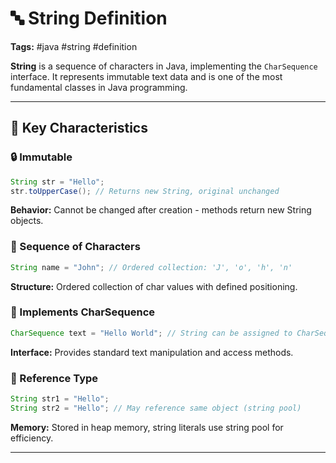 # 🔤 String Definition

**Tags:** #java #string #definition

**String** is a sequence of characters in Java, implementing the `CharSequence` interface. It represents immutable text data and is one of the most fundamental classes in Java programming.

---

## 🔹 Key Characteristics

### 🔒 Immutable

```java
String str = "Hello";
str.toUpperCase(); // Returns new String, original unchanged
```

**Behavior:** Cannot be changed after creation - methods return new String objects.

### 📝 Sequence of Characters

```java
String name = "John"; // Ordered collection: 'J', 'o', 'h', 'n'
```

**Structure:** Ordered collection of char values with defined positioning.

### 🔗 Implements CharSequence

```java
CharSequence text = "Hello World"; // String can be assigned to CharSequence
```

**Interface:** Provides standard text manipulation and access methods.

### 💾 Reference Type

```java
String str1 = "Hello";
String str2 = "Hello"; // May reference same object (string pool)
```

**Memory:** Stored in heap memory, string literals use string pool for efficiency.

---